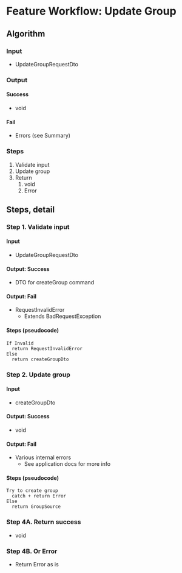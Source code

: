 # Feature Workflow: Update Group

## Algorithm

### Input

- UpdateGroupRequestDto

### Output

#### Success

- void

#### Fail

- Errors (see Summary)

### Steps

1. Validate input
2. Update group
3. Return
   1. void
   2. Error

## Steps, detail

### Step 1. Validate input

#### Input

- UpdateGroupRequestDto

#### Output: Success

- DTO for createGroup command

#### Output: Fail

- RequestInvalidError
  - Extends BadRequestException

#### Steps (pseudocode)

```
If Invalid
  return RequestInvalidError
Else
  return createGroupDto
```

### Step 2. Update group

#### Input

- createGroupDto

#### Output: Success

- void

#### Output: Fail

- Various internal errors
  - See application docs for more info

#### Steps (pseudocode)

```
Try to create group
  catch + return Error
Else
  return GroupSource
```

### Step 4A. Return success

- void

### Step 4B. Or Error

- Return Error as is
